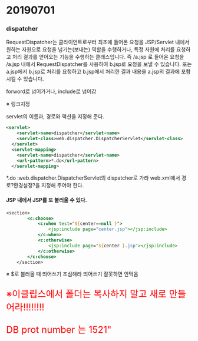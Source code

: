 # 20190701

### dispatcher

  RequestDispatcher는 클라이언트로부터 최초에 들어온 요청을 JSP/Servlet 내에서 원하는 자원으로 요청을 넘기는(보내는) 역할을 수행하거나, 특정 자원에 처리를 요청하고 처리 결과를 얻어오는 기능을 수행하는 클래스입니다. 즉 /a.jsp 로 들어온 요청을 /a.jsp 내에서 RequestDispatcher를 사용하여 b.jsp로 요청을 보낼 수 있습니다. 또는 a.jsp에서 b.jsp로 처리를 요청하고 b.jsp에서 처리한 결과 내용을 a.jsp의 결과에 포함시킬 수 있습니다.

forword로 넘어가거나, include로 넘어감



※ 링크지정

servlet의 이름과, 경로와 액션을 지정해 준다.

```xml
<servlet>
    <servlet-name>dispatcher</servlet-name>
    <servlet-class>web.dispatcher.DispatcherServlet</servlet-class>
  </servlet>
  <servlet-mapping>
    <servlet-name>dispatcher</servlet-name>
    <url-pattern>*.do</url-pattern>
  </servlet-mapping>
```

*.do :web.dispatcher.DispatcherServlet의 dispatcher로 가라
web.xml에서 경로?환경설정?을 지정해 주어야 한다.



#### JSP 내에서 JSP를 또 불러울 수 있다.

```jsp
<section>
		<c:choose>
			<c:when test="${center==null }">
				<jsp:include page="center.jsp"></jsp:include>
			</c:when>
			<c:otherwise>
				<jsp:include page="${center }.jsp"></jsp:include>
			</c:otherwise>
		</c:choose>
	</section>
```

※ $로 불러올 때 띄어쓰기 조심해라 띄어쓰기 잘못하면 안먹음





<p style="color:red; font-size:25px; 
	font : bold;"> ※이클립스에서 폴더는 복사하지 말고 새로 만들어라!!!!!!!!</p>

<p style="color:red; font-size:25px; 
          font : bold;"> DB prot number 는 1521"</p>

